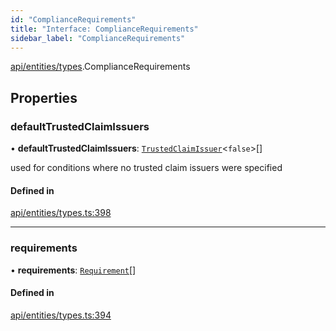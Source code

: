 ```yaml
---
id: "ComplianceRequirements"
title: "Interface: ComplianceRequirements"
sidebar_label: "ComplianceRequirements"
---
```


[api/entities/types](../../../../../modules/API/Entities/Types/Types.md).ComplianceRequirements

## Properties

### defaultTrustedClaimIssuers

• **defaultTrustedClaimIssuers**: [`TrustedClaimIssuer`](../TrustedClaimIssuer/TrustedClaimIssuer.md)\<``false``\>[]

used for conditions where no trusted claim issuers were specified

#### Defined in

[api/entities/types.ts:398](https://github.com/PolymeshAssociation/polymesh-sdk/blob/978e4ded6/src/api/entities/types.ts#L398)

___

### requirements

• **requirements**: [`Requirement`](../Requirement/Requirement.md)[]

#### Defined in

[api/entities/types.ts:394](https://github.com/PolymeshAssociation/polymesh-sdk/blob/978e4ded6/src/api/entities/types.ts#L394)
